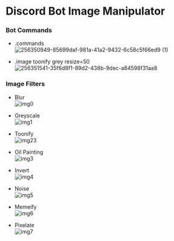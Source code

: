 # Discord Bot Image Manipulator

### Bot Commands
- .commands   
![256350949-85699daf-981a-41a2-9432-6c58c5f66ed9 (1)](https://github.com/Amber-Abuah/Discord-Bot-Image-Manipulator/assets/107321078/9f67dc5c-2589-438d-bd8a-59f95957aa56)

- .image toonify grey resize=50    
![256351541-35f6d8f1-89d2-438b-9dec-a84598f31aa8](https://github.com/Amber-Abuah/Discord-Bot-Image-Manipulator/assets/107321078/9f63c580-c686-4d6f-a1c1-787652402ac7)


### Image Filters
- Blur   
![img0](https://github.com/Amber-Abuah/Discord-Bot-Image-Manipulator/assets/107321078/6237d4e3-34c2-442a-aeda-744383fbd0a9)

- Greyscale   
![img1](https://github.com/Amber-Abuah/Discord-Bot-Image-Manipulator/assets/107321078/d1c77cd1-7f55-4e2e-9dbd-84ff6c0be548)

- Toonify   
![img23](https://github.com/Amber-Abuah/Discord-Bot-Image-Manipulator/assets/107321078/9595dc08-9b69-41c6-95a1-e72d8fb2186b)


- Oil Painting   
![img3](https://github.com/Amber-Abuah/Discord-Bot-Image-Manipulator/assets/107321078/59a97027-0ee9-4377-8343-69c9b8c57875)

- Invert   
![img4](https://github.com/Amber-Abuah/Discord-Bot-Image-Manipulator/assets/107321078/92ed9e6a-36e3-4d15-8fd2-611edcedce74)

- Noise   
![img5](https://github.com/Amber-Abuah/Discord-Bot-Image-Manipulator/assets/107321078/7059c31b-0f3d-47d6-80d2-68ac2c1574bd)

- Memeify   
![img6](https://github.com/Amber-Abuah/Discord-Bot-Image-Manipulator/assets/107321078/310cf646-1569-4f45-80a5-b945350efde9)

- Pixelate   
![img7](https://github.com/Amber-Abuah/Discord-Bot-Image-Manipulator/assets/107321078/3b7402a0-6755-4ca5-8be9-3ff61d87d34d)

